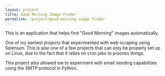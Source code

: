 ```yaml
---
layout: project
title: Good Morning Image Finder
permalink: /project/good-morning-image-finder
---
```


This is an application that helps find "Good Morning" images automatically.

One of my earliest projects that experimented with web scraping using Selenium. This is also one of a few projects that
can only be properly set up on Linux, due to the fact that it relies on cron jobs to process things.

This project also allowed me to experiment with email sending capabilities using the SMTP protocol in Python.
